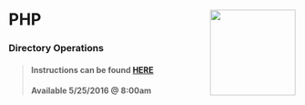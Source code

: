 # PHP <img align="right" src="https://github.com/Learning-Fuze/prototypes_C2.17/blob/assets/assets/images/logos/LF_LOGO.png?raw=true" width="150">
### Directory Operations

>#### Instructions can be found <a href="http://learning-fuze.github.io/prototypes_C2.17/#/PHP-Directory-Operations" target="_blank">HERE</a>
>#### Available 5/25/2016 @ 8:00am